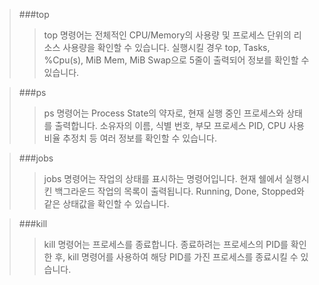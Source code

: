 > ###top
> > top 명령어는 전체적인 CPU/Memory의 사용량 및 프로세스 단위의 리소스 사용량을 확인할 수 있습니다.
> > 실행시킬 경우 top, Tasks, %Cpu(s), MiB Mem, MiB Swap으로 5줄이 출력되어 정보를 확인할 수 있습니다.

> ###ps
> > ps 명령어는 Process State의 약자로, 현재 실행 중인 프로세스와 상태를 출력합니다.
> > 소유자의 이름, 식별 번호, 부모 프로세스 PID, CPU 사용 비율 추정치 등 여러 정보를 확인할 수 있습니다.

> ###jobs
> > jobs 명령어는 작업의 상태를 표시하는 명령어입니다.
> > 현재 쉘에서 실행시킨 백그라운드 작업의 목록이 출력됩니다.
> > Running, Done, Stopped와 같은 상태값을 확인할 수 있습니다.

> ###kill
> > kill 명령어는 프로세스를 종료합니다.
> > 종료하려는 프로세스의 PID를 확인한 후, kill 명령어를 사용하여 해당 PID를 가진 프로세스를 종료시킬 수 있습니다.
